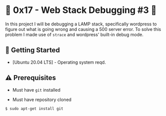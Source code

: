 # :shell: 0x17 - Web Stack Debugging #3 :shell:

In this project I will be debugging a LAMP stack, specifically wordpress to figure out what is going wrong and causing a 500 server error.
To solve this problem I made use of `strace` and wordpress' built-in debug mode.

## :running: Getting Started

* [Ubuntu 20.04 LTS] - Operating system reqd.

## :warning: Prerequisites

* Must have `git` installed

* Must have repository cloned


```
$ sudo apt-get install git
```
